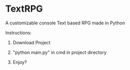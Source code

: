# TextRPG
A customizable console Text based RPG made in Python

Instructions:

1. Download Project

2. "python main.py" in cmd in project directory

3. Enjoy?
